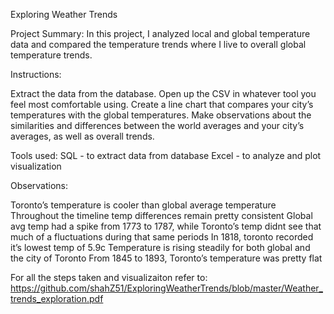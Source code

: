 
Exploring Weather Trends 

Project Summary:
In this project, I analyzed local and global temperature data and compared the temperature trends where I live to overall global temperature trends.

Instructions:

Extract the data from the database. 
Open up the CSV in whatever tool you feel most comfortable using. 
Create a line chart that compares your city’s temperatures with the global temperatures. 
Make observations about the similarities and differences between the world averages and your city’s averages, as well as overall trends. 

Tools used:
SQL - to extract data from database
Excel - to analyze and plot visualization 



Observations:



Toronto’s temperature is cooler than global average temperature
Throughout the timeline temp differences remain pretty consistent
Global avg temp had a spike from 1773 to 1787, while Toronto’s temp didnt see that much of a fluctuations during that same periods
In 1818, toronto recorded it’s lowest temp of 5.9c
Temperature is rising steadily for both global and the city of Toronto 
From 1845 to 1893, Toronto’s temperature was pretty flat 

For all the steps taken and visualizaiton refer to: https://github.com/shahZ51/ExploringWeatherTrends/blob/master/Weather_trends_exploration.pdf
